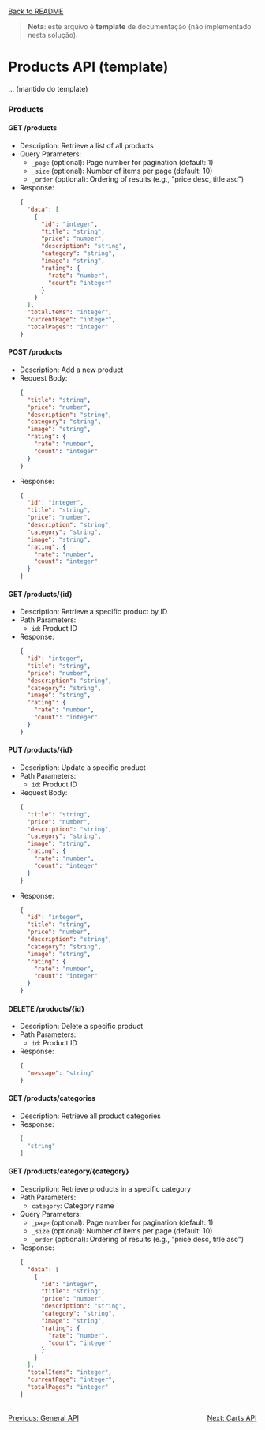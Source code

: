 [Back to README](../README.md)

> **Nota**: este arquivo é **template** de documentação (não implementado nesta solução).

# Products API (template)
… (mantido do template)

### Products

#### GET /products
- Description: Retrieve a list of all products
- Query Parameters:
  - `_page` (optional): Page number for pagination (default: 1)
  - `_size` (optional): Number of items per page (default: 10)
  - `_order` (optional): Ordering of results (e.g., "price desc, title asc")
- Response: 
  ```json
  {
    "data": [
      {
        "id": "integer",
        "title": "string",
        "price": "number",
        "description": "string",
        "category": "string",
        "image": "string",
        "rating": {
          "rate": "number",
          "count": "integer"
        }
      }
    ],
    "totalItems": "integer",
    "currentPage": "integer",
    "totalPages": "integer"
  }
  ```

#### POST /products
- Description: Add a new product
- Request Body:
  ```json
  {
    "title": "string",
    "price": "number",
    "description": "string",
    "category": "string",
    "image": "string",
    "rating": {
      "rate": "number",
      "count": "integer"
    }
  }
  ```
- Response: 
  ```json
  {
    "id": "integer",
    "title": "string",
    "price": "number",
    "description": "string",
    "category": "string",
    "image": "string",
    "rating": {
      "rate": "number",
      "count": "integer"
    }
  }
  ```

#### GET /products/{id}
- Description: Retrieve a specific product by ID
- Path Parameters:
  - `id`: Product ID
- Response: 
  ```json
  {
    "id": "integer",
    "title": "string",
    "price": "number",
    "description": "string",
    "category": "string",
    "image": "string",
    "rating": {
      "rate": "number",
      "count": "integer"
    }
  }
  ```

#### PUT /products/{id}
- Description: Update a specific product
- Path Parameters:
  - `id`: Product ID
- Request Body:
  ```json
  {
    "title": "string",
    "price": "number",
    "description": "string",
    "category": "string",
    "image": "string",
    "rating": {
      "rate": "number",
      "count": "integer"
    }
  }
  ```
- Response: 
  ```json
  {
    "id": "integer",
    "title": "string",
    "price": "number",
    "description": "string",
    "category": "string",
    "image": "string",
    "rating": {
      "rate": "number",
      "count": "integer"
    }
  }
  ```

#### DELETE /products/{id}
- Description: Delete a specific product
- Path Parameters:
  - `id`: Product ID
- Response: 
  ```json
  {
    "message": "string"
  }
  ```

#### GET /products/categories
- Description: Retrieve all product categories
- Response: 
  ```json
  [
    "string"
  ]
  ```

#### GET /products/category/{category}
- Description: Retrieve products in a specific category
- Path Parameters:
  - `category`: Category name
- Query Parameters:
  - `_page` (optional): Page number for pagination (default: 1)
  - `_size` (optional): Number of items per page (default: 10)
  - `_order` (optional): Ordering of results (e.g., "price desc, title asc")
- Response: 
  ```json
  {
    "data": [
      {
        "id": "integer",
        "title": "string",
        "price": "number",
        "description": "string",
        "category": "string",
        "image": "string",
        "rating": {
          "rate": "number",
          "count": "integer"
        }
      }
    ],
    "totalItems": "integer",
    "currentPage": "integer",
    "totalPages": "integer"
  }
  ```

<br>
<div style="display: flex; justify-content: space-between;">
  <a href="./general-api.md">Previous: General API</a>
  <a href="./carts-api.md">Next: Carts API</a>
</div>